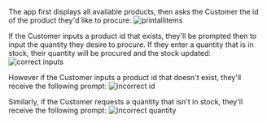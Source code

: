 The app first displays all available products, then asks the Customer the id of the product they'd like to procure:
![printallitems](https://user-images.githubusercontent.com/29715117/50588320-8189ae80-0e4f-11e9-88e4-f988ca195cc5.JPG)

If the Customer inputs a product id that exists, they'll be prompted then to input the quantity they desire to procure. If they enter a quantity that is in stock, their quantity will be procured and the stock updated:
![correct inputs](https://user-images.githubusercontent.com/29715117/50588285-5dc66880-0e4f-11e9-8ff9-138232882d1e.JPG)

However if the Customer inputs a product id that doesn't exist, they'll receive the following prompt:
![incorrect id](https://user-images.githubusercontent.com/29715117/50588426-ec3aea00-0e4f-11e9-9385-2861936ad699.JPG)

Similarly, if the Customer requests a quantity that isn't in stock, they'll receive the following prompt:
![incorrect quantity](https://user-images.githubusercontent.com/29715117/50588469-2c01d180-0e50-11e9-8835-0d43f61215ad.JPG)